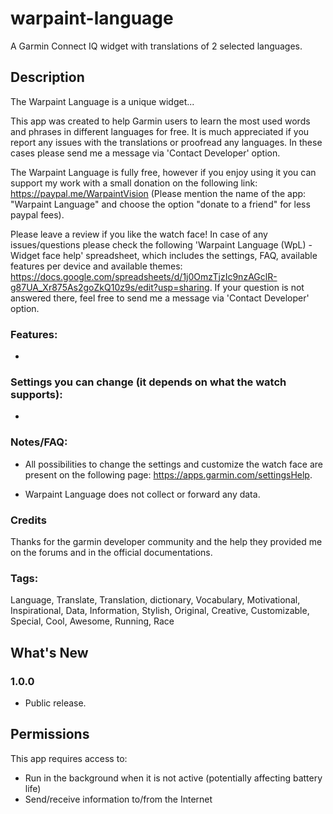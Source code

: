 # warpaint-language
A Garmin Connect IQ widget with translations of 2 selected languages.

## Description

The Warpaint Language is a unique widget...

This app was created to help Garmin users to learn the most used words and phrases in different languages for free. It is much appreciated if you report any issues with the translations or proofread any languages. In these cases please send me a message via 'Contact Developer' option.

The Warpaint Language is fully free, however if you enjoy using it you can support my work with a small donation on the following link: https://paypal.me/WarpaintVision (Please mention the name of the app: "Warpaint Language" and choose the option "donate to a friend" for less paypal fees).

Please leave a review if you like the watch face!
In case of any issues/questions please check the following 'Warpaint Language (WpL) - Widget face help' spreadsheet, which includes the settings, FAQ, available features per device and available themes: https://docs.google.com/spreadsheets/d/1j0OmzTjzIc9nzAGclR-g87UA_Xr875As2goZkQ10z9s/edit?usp=sharing. If your question is not answered there, feel free to send me a message via 'Contact Developer' option.

### Features:
- 

### Settings you can change (it depends on what the watch supports):
- 

### Notes/FAQ:
- All possibilities to change the settings and customize the watch face are present on the following page: https://apps.garmin.com/settingsHelp. 

- Warpaint Language does not collect or forward any data.

### Credits
Thanks for the garmin developer community and the help they provided me on the forums and in the official documentations.

### Tags: 
Language, Translate, Translation, dictionary, Vocabulary, Motivational, Inspirational, Data, Information, Stylish, Original, Creative, Customizable, Special, Cool, Awesome, Running, Race

## What's New

### 1.0.0
- Public release.

## Permissions
This app requires access to:

- Run in the background when it is not active (potentially affecting battery life)
- Send/receive information to/from the Internet
